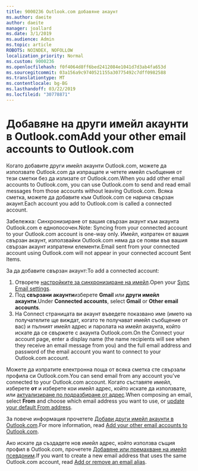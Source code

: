 ```yaml
---
title: 9000236 Outlook.com добавяне акаунт
ms.author: daeite
author: daeite
manager: joallard
ms.date: 3/1/2019
ms.audience: Admin
ms.topic: article
ROBOTS: NOINDEX, NOFOLLOW
localization_priority: Normal
ms.custom: 9000236
ms.openlocfilehash: f0f4064d8ff6bed2412084e1041d7d3ab4fa653d
ms.sourcegitcommit: 03a156a9c9740521155a30775492c7dff0982588
ms.translationtype: MT
ms.contentlocale: bg-BG
ms.lasthandoff: 03/22/2019
ms.locfileid: "30778871"
---
```

# <a name="add-your-other-email-accounts-to-outlookcom"></a><span data-ttu-id="64369-102">Добавяне на други имейл акаунти в Outlook.com</span><span class="sxs-lookup"><span data-stu-id="64369-102">Add your other email accounts to Outlook.com</span></span>

<span data-ttu-id="64369-103">Когато добавите други имейл акаунти Outlook.com, можете да използвате Outlook.com да изпращате и четете имейл съобщения от тези сметки без да излизате от Outlook.com.</span><span class="sxs-lookup"><span data-stu-id="64369-103">When you add other email accounts to Outlook.com, you can use Outlook.com to send and read email messages from those accounts without leaving Outlook.com.</span></span> <span data-ttu-id="64369-104">Всяка сметка, можете да добавите към Outlook.com се нарича свързан акаунт.</span><span class="sxs-lookup"><span data-stu-id="64369-104">Each account you add to Outlook.com is called a connected account.</span></span>

<span data-ttu-id="64369-105">Забележка: Синхронизиране от вашия свързан акаунт към акаунта Outlook.com е еднопосочен.</span><span class="sxs-lookup"><span data-stu-id="64369-105">Note: Syncing from your connected account to your Outlook.com account is one-way only.</span></span> <span data-ttu-id="64369-106">Имейл, изпратен от вашия свързан акаунт, използвайки Outlook.com няма да се появи във вашия свързан акаунт изпратени елементи.</span><span class="sxs-lookup"><span data-stu-id="64369-106">Email sent from your connected account using Outlook.com will not appear in your connected account Sent Items.</span></span>

<span data-ttu-id="64369-107">За да добавите свързан акаунт:</span><span class="sxs-lookup"><span data-stu-id="64369-107">To add a connected account:</span></span>

1. <span data-ttu-id="64369-108">Отворете [настройките за синхронизиране на имейл](https://go.microsoft.com/fwlink/?linkid=875264).</span><span class="sxs-lookup"><span data-stu-id="64369-108">Open your [Sync Email settings](https://go.microsoft.com/fwlink/?linkid=875264).</span></span>
2. <span data-ttu-id="64369-109">Под **свързани акаунти**изберете **Gmail** или **други имейл акаунти**.</span><span class="sxs-lookup"><span data-stu-id="64369-109">Under **Connected accounts**, select **Gmail** or **Other email accounts**.</span></span>
3. <span data-ttu-id="64369-110">На Connect страницата ви акаунт въведете показвано име (името на получателите ще виждат, когато те получават имейл съобщение от вас) и пълният имейл адрес и паролата на имейл акаунта, който искате да се свържете с акаунта Outlook.com.</span><span class="sxs-lookup"><span data-stu-id="64369-110">On the Connect your account page, enter a display name (the name recipients will see when they receive an email message from you) and the full email address and password of the email account you want to connect to your Outlook.com account.</span></span>

<span data-ttu-id="64369-111">Можете да изпратите електронна поща от всяка сметка сте свързали профила си Outlook.com.</span><span class="sxs-lookup"><span data-stu-id="64369-111">You can send email from any account you've connected to your Outlook.com account.</span></span> <span data-ttu-id="64369-112">Когато съставяте имейл, изберете **от** и изберете кои имейл адрес, който искате да използвате, или [актуализиране по подразбиране от адрес](https://go.microsoft.com/fwlink/?linkid=875264).</span><span class="sxs-lookup"><span data-stu-id="64369-112">When composing an email, select **From** and choose which email address you want to use, or [update your default From address](https://go.microsoft.com/fwlink/?linkid=875264).</span></span>

<span data-ttu-id="64369-113">За повече информация прочетете [Добави други имейл акаунти в Outlook.com](https://support.office.com/article/c5224df4-5885-4e79-91ba-523aa743f0ba).</span><span class="sxs-lookup"><span data-stu-id="64369-113">For more information, read [Add your other email accounts to Outlook.com](https://support.office.com/article/c5224df4-5885-4e79-91ba-523aa743f0ba).</span></span>

<span data-ttu-id="64369-114">Ако искате да създадете нов имейл адрес, който използва същия профил в Outlook.com, прочетете [Добавяне или премахване на имейл псевдоним](https://support.office.com/article/459b1989-356d-40fa-a689-8f285b13f1f2).</span><span class="sxs-lookup"><span data-stu-id="64369-114">If you want to create a new email address that uses the same Outlook.com account, read [Add or remove an email alias](https://support.office.com/article/459b1989-356d-40fa-a689-8f285b13f1f2).</span></span>